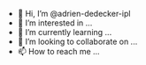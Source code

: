 - 👋 Hi, I’m @adrien-dedecker-ipl
- 👀 I’m interested in ...
- 🌱 I’m currently learning ...
- 💞️ I’m looking to collaborate on ...
- 📫 How to reach me ...

<!---
adrien-dedecker-ipl/adrien-dedecker-ipl is a ✨ special ✨ repository because its `README.md` (this file) appears on your GitHub profile.
You can click the Preview link to take a look at your changes.
--->
